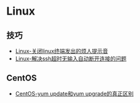# Linux

## 技巧
* [Linux-关闭linux终端发出的烦人提示音](./2021/2021-03/2021-03-25/Linux-关闭linux终端发出的烦人提示音.md)
* [Linux-解决ssh超时无输入自动断开连接的问题](./2021/2021-03/2021-03-26/Linux-解决ssh超时无输入自动断开连接的问题.md)

## CentOS
* [CentOS-yum update和yum upgrade的真正区别](./2021/2021-04/2021-04-03/CentOS-yum%20update和yum%20upgrade的真正区别.md)

